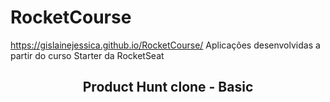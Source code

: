 # RocketCourse
https://gislainejessica.github.io/RocketCourse/
Aplicações desenvolvidas a partir do curso Starter da RocketSeat

<p align="center">
  <h2 align="center"> Product Hunt clone - Basic </h2>
</p>

